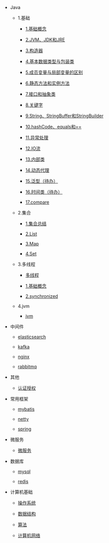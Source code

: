 * Java

    * 1.基础

        * [1.基础概念](./docs/Java/1.基础/1.基础概念.md)

        * [2.JVM、JDK和JRE](./docs/Java/1.基础/2.JVM、JDK和JRE.md)

        * [3.构造器](./docs/Java/1.基础/3.构造器.md)

        * [4.基本数据类型与包装类](./docs/Java/1.基础/4.基本数据类型与包装类.md)

        * [5.成员变量与局部变量的区别](./docs/Java/1.基础/5.成员变量与局部变量的区别.md)

        * [6.静态方法和实例方法](./docs/Java/1.基础/6.静态方法和实例方法.md)

        * [7.接口和抽象类](./docs/Java/1.基础/7.接口和抽象类.md)

        * [8.关键字](./docs/Java/1.基础/8.关键字.md)

        * [9.String、StringBuffer和StringBuilder](./docs/Java/1.基础/9.String、StringBuffer和StringBuilder.md)

        * [10.hashCode、equals和==](./docs/Java/1.基础/10.hashCode、equals和==.md)

        * [11.异常处理](./docs/Java/1.基础/11.异常处理.md)

        * [12.IO流](./docs/Java/1.基础/12.IO流.md)

        * [13.内部类](./docs/Java/1.基础/13.内部类.md)

        * [14.动态代理](./docs/Java/1.基础/14.动态代理.md)

        * [15.泛型（待办）](./docs/Java/1.基础/15.泛型（待办）.md)

        * [16.时间类（待办）](./docs/Java/1.基础/16.时间类（待办）.md)

        * [17.compare](./docs/Java/1.基础/17.compare.md)

    * 2.集合

        * [1.集合总结](./docs/Java/2.集合/1.集合总结.md)

        * [2.List](./docs/Java/2.集合/2.List.md)

        * [3.Map](./docs/Java/2.集合/3.Map.md)

        * [4.Set](./docs/Java/2.集合/4.Set.md)

    * 3.多线程

        * [多线程](./docs/Java/3.多线程/多线程.md)

        * [1.基础概念](./docs/Java/3.多线程/1.基础概念.md)

        * [2.synchronized](./docs/Java/3.多线程/2.synchronized.md)

    * 4.jvm

        * [jvm](./docs/Java/4.jvm/jvm.md)

* 中间件

    * [elasticsearch](./docs/中间件/elasticsearch.md)

    * [kafka](./docs/中间件/kafka.md)

    * [nginx](./docs/中间件/nginx.md)

    * [rabbitmq](./docs/中间件/rabbitmq.md)

* 其他

    * [认证授权](./docs/其他/认证授权.md)

* 常用框架

    * [mybatis](./docs/常用框架/mybatis.md)

    * [netty](./docs/常用框架/netty.md)

    * [spring](./docs/常用框架/spring.md)

* 微服务

    * [微服务](./docs/微服务/微服务.md)

* 数据库

    * [mysql](./docs/数据库/mysql.md)

    * [redis](./docs/数据库/redis.md)

* 计算机基础

    * [操作系统](./docs/计算机基础/操作系统.md)

    * [数据结构](./docs/计算机基础/数据结构.md)

    * [算法](./docs/计算机基础/算法.md)

    * [计算机网络](./docs/计算机基础/计算机网络.md)

